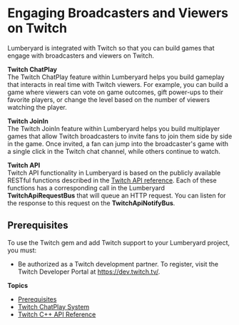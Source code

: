# Engaging Broadcasters and Viewers on Twitch<a name="twitch-intro"></a>

Lumberyard is integrated with Twitch so that you can build games that engage with broadcasters and viewers on Twitch\.

**Twitch ChatPlay**  
The Twitch ChatPlay feature within Lumberyard helps you build gameplay that interacts in real time with Twitch viewers\. For example, you can build a game where viewers can vote on game outcomes, gift power\-ups to their favorite players, or change the level based on the number of viewers watching the player\.

**Twitch JoinIn**  
The Twitch JoinIn feature within Lumberyard helps you build multiplayer games that allow Twitch broadcasters to invite fans to join them side by side in the game\. Once invited, a fan can jump into the broadcaster's game with a single click in the Twitch chat channel, while others continue to watch\.

**Twitch API**  
 Twitch API functionality in Lumberyard is based on the publicly available RESTful functions described in the [Twitch API reference](https://dev.twitch.tv/docs/api/reference)\. Each of these functions has a corresponding call in the Lumberyard **TwitchApiRequestBus** that will queue an HTTP request\. You can listen for the response to this request on the **TwitchApiNotifyBus**\.

## Prerequisites<a name="gems-system-gem-twitch-prerequisites"></a>

To use the Twitch gem and add Twitch support to your Lumberyard project, you must:
+ Be authorized as a Twitch development partner\. To register, visit the Twitch Developer Portal at [https://dev\.twitch\.tv/](https://dev.twitch.tv/)\.

**Topics**
+ [Prerequisites](#gems-system-gem-twitch-prerequisites)
+ [Twitch ChatPlay System](chatplay-intro.md)
+ [Twitch C\+\+ API Reference](twitch-api-ebus.md)